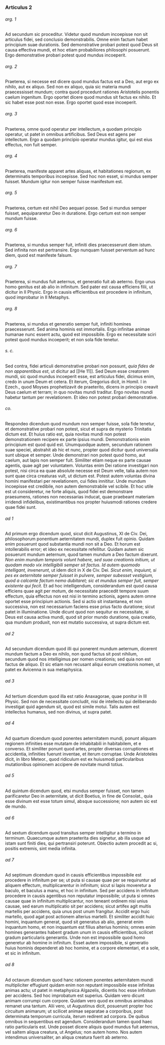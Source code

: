 ### Articulus 2

###### arg. 1
Ad secundum sic proceditur. Videtur quod mundum incoepisse non sit articulus fidei, sed conclusio demonstrabilis. Omne enim factum habet principium suae durationis. Sed demonstrative probari potest quod Deus sit causa effectiva mundi, et hoc etiam probabiliores philosophi posuerunt. Ergo demonstrative probari potest quod mundus incoeperit.

###### arg. 2
Praeterea, si necesse est dicere quod mundus factus est a Deo, aut ergo ex nihilo, aut ex aliquo. Sed non ex aliquo, quia sic materia mundi praecessisset mundum; contra quod procedunt rationes Aristotelis ponentis caelum ingenitum. Ergo oportet dicere quod mundus sit factus ex nihilo. Et sic habet esse post non esse. Ergo oportet quod esse incoeperit.

###### arg. 3
Praeterea, omne quod operatur per intellectum, a quodam principio operatur, ut patet in omnibus artificibus. Sed Deus est agens per intellectum. Ergo a quodam principio operatur mundus igitur, qui est eius effectus, non fuit semper.

###### arg. 4
Praeterea, manifeste apparet artes aliquas, et habitationes regionum, ex determinatis temporibus incoepisse. Sed hoc non esset, si mundus semper fuisset. Mundum igitur non semper fuisse manifestum est.

###### arg. 5
Praeterea, certum est nihil Deo aequari posse. Sed si mundus semper fuisset, aequipararetur Deo in duratione. Ergo certum est non semper mundum fuisse.

###### arg. 6
Praeterea, si mundus semper fuit, infiniti dies praecesserunt diem istum. Sed infinita non est pertransire. Ergo nunquam fuisset perventum ad hunc diem, quod est manifeste falsum.

###### arg. 7
Praeterea, si mundus fuit aeternus, et generatio fuit ab aeterno. Ergo unus homo genitus est ab alio in infinitum. Sed pater est causa efficiens filii, ut dicitur in II Physic. Ergo in causis efficientibus est procedere in infinitum, quod improbatur in II Metaphys.

###### arg. 8
Praeterea, si mundus et generatio semper fuit, infiniti homines praecesserunt. Sed anima hominis est immortalis. Ergo infinitae animae humanae nunc essent actu, quod est impossibile. Ergo ex necessitate sciri potest quod mundus incoeperit; et non sola fide tenetur.

###### s. c.
Sed contra, fidei articuli demonstrative probari non possunt, *quia fides de non apparentibus est*, ut dicitur ad [[He 11]]. Sed Deum esse creatorem mundi, sic quod mundus incoeperit esse, est articulus fidei, dicimus enim, credo in unum Deum et cetera. Et iterum, Gregorius dicit, in Homil. I in Ezech., quod Moyses prophetizavit de praeterito, dicens in principio creavit Deus caelum et terram; in quo novitas mundi traditur. Ergo novitas mundi habetur tantum per revelationem. Et ideo non potest probari demonstrative.

###### co.
Respondeo dicendum quod mundum non semper fuisse, sola fide tenetur, et demonstrative probari non potest, sicut et supra de mysterio Trinitatis dictum est. Et huius ratio est, quia novitas mundi non potest demonstrationem recipere ex parte ipsius mundi. Demonstrationis enim principium est quod quid est. Unumquodque autem, secundum rationem suae speciei, abstrahit ab hic et nunc, propter quod dicitur quod universalia sunt ubique et semper. Unde demonstrari non potest quod homo, aut caelum, aut lapis non semper fuit. Similiter etiam neque ex parte causae agentis, quae agit per voluntatem. Voluntas enim Dei ratione investigari non potest, nisi circa ea quae absolute necesse est Deum velle, talia autem non sunt quae circa creaturas vult, ut dictum est. Potest autem voluntas divina homini manifestari per revelationem, cui fides innititur. Unde mundum incoepisse est credibile, non autem demonstrabile vel scibile. Et hoc utile est ut consideretur, ne forte aliquis, quod fidei est demonstrare praesumens, rationes non necessarias inducat, quae praebeant materiam irridendi infidelibus, existimantibus nos propter huiusmodi rationes credere quae fidei sunt.

###### ad 1
Ad primum ergo dicendum quod, sicut dicit Augustinus, XI de Civ. Dei, philosophorum ponentium aeternitatem mundi, duplex fuit opinio. Quidam enim posuerunt quod substantia mundi non sit a Deo. Et horum est intollerabilis error; et ideo ex necessitate refellitur. Quidam autem sic posuerunt mundum aeternum, quod tamen mundum a Deo factum dixerunt. *Non enim mundum temporis volunt habere, sed suae creationis initium, ut quodam modo vix intelligibili semper sit factus. Id autem quomodo intelligant, invenerunt*, ut idem dicit in X de Civ. Dei. *Sicut enim, inquiunt, si pes ex aeternitate semper fuisset in pulvere, semper subesset vestigium, quod a calcante factum nemo dubitaret; sic et mundus semper fuit, semper existente qui fecit*. Et ad hoc intelligendum, considerandum est quod causa efficiens quae agit per motum, de necessitate praecedit tempore suum effectum, quia effectus non est nisi in termino actionis, agens autem omne oportet esse principium actionis. Sed si actio sit instantanea, et non successiva, non est necessarium faciens esse prius facto duratione; sicut patet in illuminatione. Unde dicunt quod non sequitur ex necessitate, si Deus est causa activa mundi, quod sit prior mundo duratione, quia creatio, qua mundum produxit, non est mutatio successiva, ut supra dictum est.

###### ad 2
Ad secundum dicendum quod illi qui ponerent mundum aeternum, dicerent mundum factum a Deo ex nihilo, non quod factus sit post nihilum, secundum quod nos intelligimus per nomen creationis; sed quia non est factus de aliquo. Et sic etiam non recusant aliqui eorum creationis nomen, ut patet ex Avicenna in sua metaphysica.

###### ad 3
Ad tertium dicendum quod illa est ratio Anaxagorae, quae ponitur in III Physic. Sed non de necessitate concludit, nisi de intellectu qui deliberando investigat quid agendum sit, quod est simile motui. Talis autem est intellectus humanus, sed non divinus, ut supra patet.

###### ad 4
Ad quartum dicendum quod ponentes aeternitatem mundi, ponunt aliquam regionem infinities esse mutatam de inhabitabili in habitabilem, et e converso. Et similiter ponunt quod artes, propter diversas corruptiones et accidentia, infinities fuerunt inventae, et iterum corruptae. Unde Aristoteles dicit, in libro Meteor., quod ridiculum est ex huiusmodi particularibus mutationibus opinionem accipere de novitate mundi totius.

###### ad 5
Ad quintum dicendum quod, etsi mundus semper fuisset, non tamen parificaretur Deo in aeternitate, ut dicit Boetius, in fine de Consolat., quia esse divinum est esse totum simul, absque successione; non autem sic est de mundo.

###### ad 6
Ad sextum dicendum quod transitus semper intelligitur a termino in terminum. Quaecumque autem praeterita dies signetur, ab illa usque ad istam sunt finiti dies, qui pertransiri poterunt. Obiectio autem procedit ac si, positis extremis, sint media infinita.

###### ad 7
Ad septimum dicendum quod in causis efficientibus impossibile est procedere in infinitum per se; ut puta si causae quae per se requiruntur ad aliquem effectum, multiplicarentur in infinitum; sicut si lapis moveretur a baculo, et baculus a manu, et hoc in infinitum. Sed per accidens in infinitum procedere in causis agentibus non reputatur impossibile; ut puta si omnes causae quae in infinitum multiplicantur, non teneant ordinem nisi unius causae, sed earum multiplicatio sit per accidens; sicut artifex agit multis martellis per accidens, quia unus post unum frangitur. Accidit ergo huic martello, quod agat post actionem alterius martelli. Et similiter accidit huic homini, inquantum generat, quod sit generatus ab alio, generat enim inquantum homo, et non inquantum est filius alterius hominis; omnes enim homines generantes habent gradum unum in causis efficientibus, scilicet gradum particularis generantis. Unde non est impossibile quod homo generetur ab homine in infinitum. Esset autem impossibile, si generatio huius hominis dependeret ab hoc homine, et a corpore elementari, et a sole, et sic in infinitum.

###### ad 8
Ad octavum dicendum quod hanc rationem ponentes aeternitatem mundi multipliciter effugiunt quidam enim non reputant impossibile esse infinitas animas actu; ut patet in metaphysica Algazelis, dicentis hoc esse infinitum per accidens. Sed hoc improbatum est superius. Quidam vero dicunt animam corrumpi cum corpore. Quidam vero quod ex omnibus animabus remanet una tantum. Alii vero, ut Augustinus dicit, posuerunt propter hoc circuitum animarum; ut scilicet animae separatae a corporibus, post determinata temporum curricula, iterum redirent ad corpora. De quibus omnibus in sequentibus est agendum. Considerandum tamen quod haec ratio particularis est. Unde posset dicere aliquis quod mundus fuit aeternus, vel saltem aliqua creatura, ut Angelus; non autem homo. Nos autem intendimus universaliter, an aliqua creatura fuerit ab aeterno.

